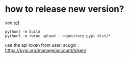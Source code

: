 # how to release new version?
see [ref](https://packaging.python.org/en/latest/tutorials/packaging-projects/)
```
python3 -m build
python3 -m twine upload --repository pypi dist/*
```

use the api token from user: scugxl :<br>
https://pypi.org/manage/account/token/

